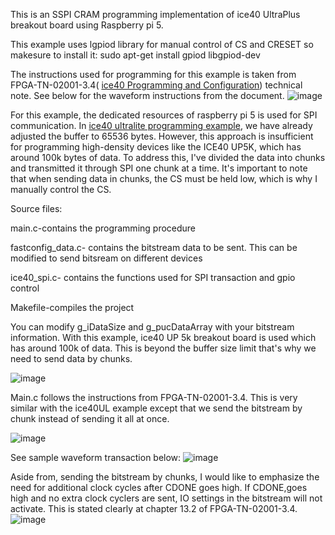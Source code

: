This is an SSPI CRAM programming implementation of ice40 UltraPlus breakout board using Raspberry pi 5.

This example uses lgpiod library for manual control of CS and CRESET so makesure to install it: sudo apt-get install gpiod libgpiod-dev

The instructions used for programming for this example is taken from FPGA-TN-02001-3.4( [ice40 Programming and Configuration](https://www.latticesemi.com/view_document?document_id=46502)) technical note. See below for the waveform instructions from the document.
![image](https://github.com/user-attachments/assets/d9d8a3fe-a73e-4d5b-aea2-df623fe39120)

For this example, the dedicated resources of raspberry pi 5 is used for SPI communication. In [ice40 ultralite programming example](https://github.com/rrquizon1/ice40_UL_programming), we have already adjusted the buffer to 65536 bytes.
However, this approach is insufficient for programming high-density devices like the ICE40 UP5K, which has around 100k bytes of data. To address this, I've divided the data into chunks and transmitted it through SPI one chunk at a time. 
It's important to note that when sending data in chunks, the CS must be held low, which is why I manually control the CS.


Source files:

main.c-contains the programming procedure

fastconfig_data.c- contains the bitstream data to be sent. This can be modified to send bitsream on different devices

ice40_spi.c- contains the functions used for SPI transaction and gpio control

Makefile-compiles the project

You can modify g_iDataSize and g_pucDataArray with your bitstream information. With this example, ice40 UP 5k breakout board is used which has around 100k of data. This is beyond the buffer size limit that's why we need to send data by chunks. 

![image](https://github.com/user-attachments/assets/3fc5a287-e801-4b68-9822-ac081261dd96)

Main.c follows the instructions from FPGA-TN-02001-3.4. This is very similar with the ice40UL example except that we send the bitstream by chunk instead of sending it all at once.

![image](https://github.com/user-attachments/assets/e64cff9e-fbe7-4d27-a933-3c2b671136da)


See sample waveform transaction below:
![image](https://github.com/user-attachments/assets/073d1997-4830-43d6-942f-cdb6db1aa78d)

Aside from, sending the bitstream by chunks, I would like to emphasize the need for additional clock cycles after CDONE goes high. If CDONE,goes high and no extra clock cyclers are sent, IO settings in the bitstream will not activate.
This is stated clearly at chapter 13.2 of FPGA-TN-02001-3.4.
![image](https://github.com/user-attachments/assets/44497b46-5932-4022-99e2-b4b5c612d482)


